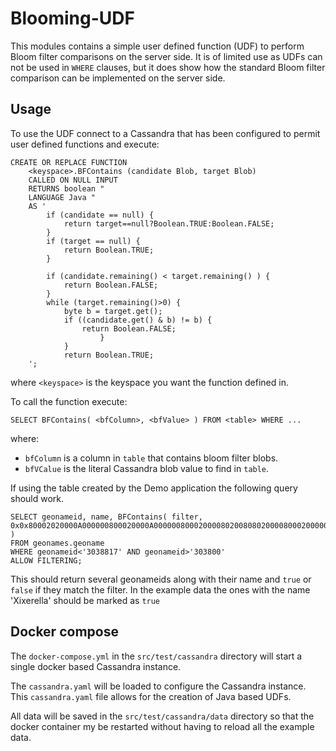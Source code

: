 # Blooming-UDF

This modules contains a simple user defined function (UDF) to perform Bloom filter comparisons on the server side.  It is of limited use as UDFs can not be used in `WHERE` clauses, but it does show how the standard Bloom filter comparison can be implemented on the server side.

## Usage

To use the UDF connect to a Cassandra that has been configured to permit user defined functions and execute:

```
CREATE OR REPLACE FUNCTION  
    <keyspace>.BFContains (candidate Blob, target Blob) 
    CALLED ON NULL INPUT 
    RETURNS boolean "
    LANGUAGE Java "
    AS '
        if (candidate == null) { 
            return target==null?Boolean.TRUE:Boolean.FALSE; 
        } 
        if (target == null) { 
            return Boolean.TRUE; 
        } 
         
        if (candidate.remaining() < target.remaining() ) { 
            return Boolean.FALSE; 
        } 
        while (target.remaining()>0) { 
            byte b = target.get(); 
            if ((candidate.get() & b) != b) { 
                return Boolean.FALSE; 
                    } 
            } 
            return Boolean.TRUE; 
    ';
```
where `<keyspace>` is the keyspace you want the function defined in.

To call the function execute:

`SELECT BFContains( <bfColumn>, <bfValue> ) FROM <table> WHERE ... `

where:
 * `bfColumn` is a column in `table` that contains bloom filter blobs.
 * `bfVCalue` is the literal Cassandra blob value to find in `table`.
 
If using the table created by the Demo application the following query should work.

```
SELECT geonameid, name, BFContains( filter, 0x0x80002020000A000000800020000A0000008000200008020080802000080002000000200008000200 ) 
FROM geonames.geoname
WHERE geonameid<'3038817' AND geonameid>'303800' 
ALLOW FILTERING;
```

This should return several geonameids along with their name and `true` or `false` if they match the filter.  In the example data the ones with the name 'Xixerella' should be marked as `true`

## Docker compose

The `docker-compose.yml` in the `src/test/cassandra` directory will start a single docker based Cassandra instance.

The `cassandra.yaml` will be loaded to configure the Cassandra instance.  This `cassandra.yaml` file allows for the creation of Java based UDFs.

All data will be saved in the `src/test/cassandra/data` directory so that the docker container my be restarted without having to reload all the example data.
